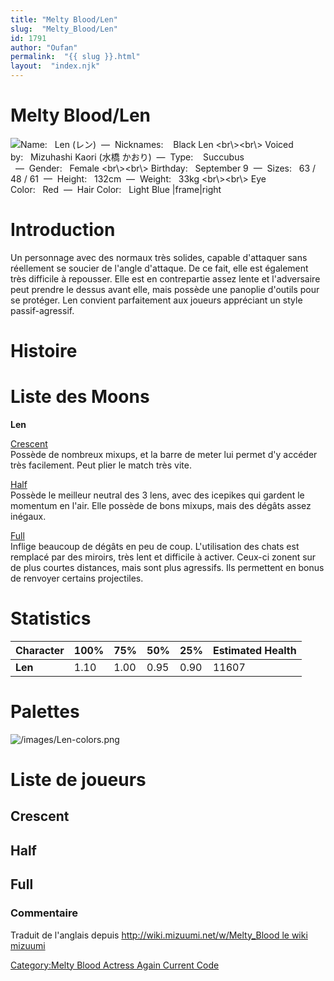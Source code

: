 ```yaml
---
title: "Melty Blood/Len"
slug:  "Melty_Blood/Len"
id: 1791
author: "Oufan"
permalink:  "{{ slug }}.html"
layout:  "index.njk"
---
```


# Melty Blood/Len

![ **Name:**   Len (レン)  —  **Nicknames:**    Black Len
\<br\\\>\<br\\\> **Voiced by:**   Mizuhashi Kaori (水橋
かおり)  —  **Type:**    Succubus   —  **Gender:**   Female
\<br\\\>\<br\\\> **Birthday:**   September 9  —  **Sizes:**   63 / 48 /
61  —  **Height:**   132cm  —  **Weight:**   33kg \<br\\\>\<br\\\> **Eye
Color:**   Red  —  **Hair Color:**   Light Blue
\|frame\|right](/images/len0.png " Name:   Len (レン)  —  Nicknames:    Black Len <br\><br\> Voiced by:   Mizuhashi Kaori (水橋 かおり)  —  Type:    Succubus   —  Gender:   Female <br\><br\> Birthday:   September 9  —  Sizes:   63 / 48 / 61  —  Height:   132cm  —  Weight:   33kg <br\><br\> Eye Color:   Red  —  Hair Color:   Light Blue |frame|right")

# Introduction

Un personnage avec des normaux très solides, capable d'attaquer sans
réellement se soucier de l'angle d'attaque. De ce fait, elle est
également très difficile à repousser. Elle est en contrepartie assez
lente et l'adversaire peut prendre le dessus avant elle, mais possède
une panoplie d'outils pour se protéger. Len convient parfaitement aux
joueurs appréciant un style passif-agressif.

# Histoire

# Liste des Moons

**Len**

[Crescent](Melty_Blood/Len/Crescent_Moon "wikilink")  
Possède de nombreux mixups, et la barre de meter lui permet d'y accéder
très facilement. Peut plier le match très vite.

[Half](Melty_Blood/Len/Half_Moon "wikilink")  
Possède le meilleur neutral des 3 lens, avec des icepikes qui gardent le
momentum en l'air. Elle possède de bons mixups, mais des dégâts assez
inégaux.

[Full](Melty_Blood/Len/Full_Moon "wikilink")  
Inflige beaucoup de dégâts en peu de coup. L'utilisation des chats est
remplacé par des miroirs, très lent et difficile à activer. Ceux-ci
zonent sur de plus courtes distances, mais sont plus agressifs. Ils
permettent en bonus de renvoyer certains projectiles.

# Statistics

| Character | 100% | 75%  | 50%  | 25%  | Estimated Health |
|-----------|------|------|------|------|------------------|
| **Len**   | 1.10 | 1.00 | 0.95 | 0.90 | 11607            |

# Palettes

![](/images/Len-colors.png "/images/Len-colors.png")

# Liste de joueurs

## Crescent

## Half

## Full

### Commentaire

Traduit de l'anglais depuis [http://wiki.mizuumi.net/w/Melty_Blood le
wiki
mizuumi](http://wiki.mizuumi.net/w/Melty_Blood_le_wiki_mizuumi "wikilink")

[Category:Melty Blood Actress Again Current
Code](Category:Melty_Blood_Actress_Again_Current_Code "wikilink")
